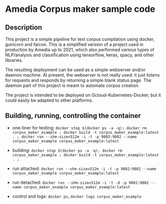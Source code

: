 # Amedia Corpus maker sample code

## Description

This project is a simple pipeline for text corpus compilation using 
docker, gunicorn and falcon. This is a simplified version of a
project used in production by Amedia up to 2021, which also performed various
types of NLP/analysis and classification using tensorflow, keras, spacy,
and other libraries.

The resulting deployment can be used as a simple webserver and/or daemon machine.
At present, the webserver is not really used: it just listens for requests and
responds by returning a simple blank status page.
The daemon part of this project is meant to automate corpus creation.

The project is intended to be deployed on Gcloud-Kubernetes-Docker, but it
could easily be adapted to other platforms.


## Building, running, controlling the container

- one-liner for testing:
  `docker stop $(docker ps -a -q); docker rm corpus_maker_example ; docker build -t corpus_maker_example:latest . ; docker run --shm-size=512m -i -t -p 9802:9802 --name corpus_maker_example corpus_maker_example:latest`

- building:
  `docker stop $(docker ps -a -q); docker rm corpus_maker_example ; docker build -t corpus_maker_example:latest . ;`
- run attached:
  `docker run --shm-size=512m -i -t -p 9802:9802 --name corpus_maker_example corpus_maker_example:latest`
- run detached:
  `docker run --shm-size=512m -i -t -d -p 9802:9802 --name corpus_maker_example corpus_maker_example:latest`

- control and logs: `docker ps`, `docker logs corpus_maker_example`
